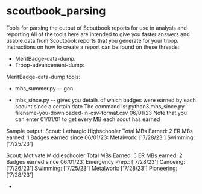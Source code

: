 # scoutbook_parsing
Tools for parsing the output of Scoutbook reports for use in analysis and reporting
All of the tools here are intended to give you faster answers and usable data from Scoutbook reports that you generate for your troop.
Instructions on how to create a report can be found on these threads:
- MeritBadge-data-dump:
- Troop-advancement-dump: 

MeritBadge-data-dump tools:
- mbs_summer.py -- gen


- mbs_since.py -- gives you details of which badges were earned by each scount since a certain date
The command is: python3 mbs_since.py filename-you-downloaded-in-csv-format.csv 06/01/23
Note that you can enter 01/01/01 to get every MB each scout has earned

Sample output:
Scout: Lethargic Highschooler
Total MBs Earned: 2
ER MBs earned: 1
Badges earned since 06/01/23:
  Metalwork: ['7/28/23']
  Swimming: ['7/25/23']

Scout: Motivate Middleschooler
Total MBs Earned: 5
ER MBs earned: 2
Badges earned since 06/01/23:
  Emergency Prep.: ['7/28/23']
  Canoeing: ['7/26/23']
  Swimming: ['7/25/23']
  Metalwork: ['7/28/23']
  Pioneering: ['7/28/23']

- 
